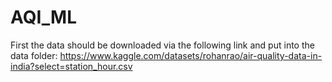 # AQI_ML

First the data should be downloaded via the following link and put into the data folder:
https://www.kaggle.com/datasets/rohanrao/air-quality-data-in-india?select=station_hour.csv

